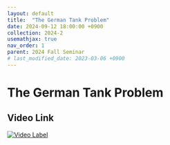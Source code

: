 ```yaml
---
layout: default
title:  "The German Tank Problem"
date: 2024-09-12 18:00:00 +0900
collection: 2024-2
usemathjax: true
nav_order: 1
parent: 2024 Fall Seminar
# last_modified_date: 2023-03-06 +0900
---
```

# The German Tank Problem
<!-- ## <center> Abstract </center>
Francis Guthrie claimed in 1852 the four color problem. We
proof two essential lemmas and then solve six color problem. We expand
the proof of six color problem into five, four color problem. Kempe
published this proof in 1879. However the flaw was discovered in 1890
by Heawood. Although flawed, Kempe’s idea was used as one of a basic
tool. -->
## Video Link

[![Video Label](https://i.ytimg.com/vi/cu9QIO633M4/hqdefault.jpg?sqp=-oaymwEnCNACELwBSFryq4qpAxkIARUAAIhCGAHYAQHiAQoIGBACGAY4AUAB&rs=AOn4CLDcj3Z8z2LkXQ99-frKr9oyZsNjGw)](https://www.youtube.com/watch?v=cu9QIO633M4)

<!-- ## PDF Download -->

<!-- <a target='_blank' href='../2024-1/2024-1_download/crime.pdf'>What is Counting? PDF</a> -->